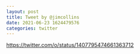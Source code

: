 ```yaml
--- 
layout: post 
title: Tweet by @jimcollins 
date: 2021-06-23 1624479576 
categories: twitter 
--- 
```

https://twitter.com/o/status/1407795474661363712